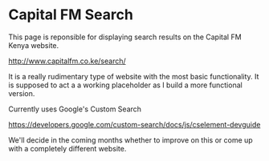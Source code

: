 # Capital FM Search
This page is reponsible for displaying search results on the Capital FM Kenya website.

http://www.capitalfm.co.ke/search/

It is a really rudimentary type of website with the most basic functionality. 
It is supposed to act a a working placeholder as I build a more functional version.

Currently uses Google's Custom Search

https://developers.google.com/custom-search/docs/js/cselement-devguide

We'll decide in the coming months whether to improve on this or come up with a completely different website.

